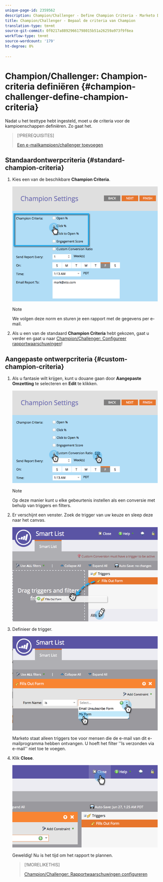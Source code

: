 ```yaml
---
unique-page-id: 2359562
description: Champion/Challenger - Define Champion Criteria - Marketo Docs - Productdocumentatie
title: Champion/Challenger - Bepaal de criteria van Champion
translation-type: tm+mt
source-git-commit: 0f0217a88929661798015b51a26259a973f9f6ea
workflow-type: tm+mt
source-wordcount: '179'
ht-degree: 0%

---
```



# Champion/Challenger: Champion-criteria definiëren {#champion-challenger-define-champion-criteria}

Nadat u het testtype hebt ingesteld, moet u de criteria voor de kampioenschappen definiëren. Zo gaat het.

>[!PREREQUISITES]
>
>[Een e-mailkampioen/challenger toevoegen](/help/marketo/product-docs/email-marketing/general/functions-in-the-editor/email-tests-champion-challenger/add-an-email-champion-challenger.md)

## Standaardontwerpcriteria {#standard-champion-criteria}

1. Kies een van de beschikbare **Champion Criteria**.

   ![](assets/image2014-9-15-13-3a1-3a15.png)

   >[!NOTE]
   >
   >We volgen deze norm en sturen je een rapport met de gegevens per e-mail.

1. Als u een van de standaard **Champion Criteria** hebt gekozen, gaat u verder en gaat u naar [Champion/Challenger: Configureer rapportwaarschuwingen](/help/marketo/product-docs/email-marketing/general/functions-in-the-editor/email-tests-champion-challenger/champion-challenger-configure-report-alerts.md)!

## Aangepaste ontwerpcriteria {#custom-champion-criteria}

1. Als u fantasie wilt krijgen, kunt u douane gaan door **Aangepaste Omzetting** te selecteren en **Edit** te klikken.

   ![](assets/image2014-9-15-13-3a2-3a52.png)

   >[!NOTE]
   >
   >Op deze manier kunt u elke gebeurtenis instellen als een conversie met behulp van triggers en filters.

1. Er verschijnt een venster. Zoek de trigger van uw keuze en sleep deze naar het canvas.

   ![](assets/image2014-9-15-13-3a3-3a38.png)

1. Definieer de trigger.

   ![](assets/image2014-9-15-13-3a3-3a54.png)

   Marketo staat alleen triggers toe voor mensen die de e-mail van dit e-mailprogramma hebben ontvangen. U hoeft het filter &#39;&#39;Is verzonden via e-mail&#39;&#39; niet toe te voegen.

1. Klik **Close**.

   ![](assets/image2014-9-15-13-3a4-3a7.png)

   Geweldig! Nu is het tijd om het rapport te plannen.

   >[!MORELIKETHIS]
   >
   >[Champion/Challenger: Rapportwaarschuwingen configureren](/help/marketo/product-docs/email-marketing/general/functions-in-the-editor/email-tests-champion-challenger/champion-challenger-configure-report-alerts.md)
